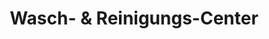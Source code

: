 ---
title: "Wasch- & Reinigungs-Center"
url: /leingarten/wasch-und-reinigungs-center/
shop: Wäscherei
---